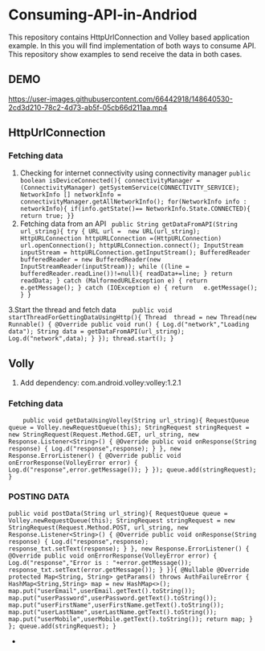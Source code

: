 # Consuming-API-in-Andriod
This repository contains HttpUrlConnection and Volley based application example. In this you will find implementation of both ways to consume API. This repository show examples to send receive the data in both cases. 

## DEMO


https://user-images.githubusercontent.com/66442918/148640530-2cd3d210-78c2-4d73-ab5f-05cb66d211aa.mp4


## HttpUrlConnection
### Fetching data

1. Checking for internet connectivity using connectivity manager
` public boolean isDeviceConnected(){
connectivityManager = (ConnectivityManager) getSystemService(CONNECTIVITY_SERVICE);
        NetworkInfo [] networkInfo =  connectivityManager.getAllNetworkInfo();
        for(NetworkInfo info : networkInfo){
            if(info.getState()== NetworkInfo.State.CONNECTED){
                return true;
            }} `
2. Fetching data from an API
` public String getDataFromAPI(String url_string){
        try {
            URL url =  new URL(url_string);
            HttpURLConnection httpURLConnection =(HttpURLConnection) url.openConnection();
            httpURLConnection.connect();
            InputStream inputStream = httpURLConnection.getInputStream();
            BufferedReader  bufferedReader = new BufferedReader(new InputStreamReader(inputStream));
            while ((line = bufferedReader.readLine())!=null){
                readData+=line;
            }
            return readData;
        } catch (MalformedURLException e) {
          return   e.getMessage();
        } catch (IOException e) {
          return   e.getMessage();
        }
    }`

3.Start the thread and fetch data
`    public void  startThreadForGettingDataUsingHttp(){
        Thread  thread = new Thread(new Runnable() {
            @Override
            public void run() {
                Log.d("network","Loading data");
                String data = getDataFromAPI(url_string);
                Log.d("network",data);
            }
        });
        thread.start();
    }`
## Volly

1. Add dependency: com.android.volley:volley:1.2.1
### Fetching data
`    public void getDataUsingVolley(String url_string){
        RequestQueue queue = Volley.newRequestQueue(this);
        StringRequest stringRequest = new StringRequest(Request.Method.GET, url_string, new Response.Listener<String>() {
            @Override
            public void onResponse(String response) {
                Log.d("response",response);
            }
        }, new Response.ErrorListener() {
            @Override
            public void onErrorResponse(VolleyError error) {
                Log.d("response",error.getMessage());
            }
        });
        queue.add(stringRequest);
    }`

### POSTING DATA
`public void postData(String url_string){
        RequestQueue queue = Volley.newRequestQueue(this);
        StringRequest stringRequest = new StringRequest(Request.Method.POST, url_string, new Response.Listener<String>() {
            @Override
            public void onResponse(String response) {
                Log.d("response",response);
                response_txt.setText(response);
            }
        }, new Response.ErrorListener() {
            @Override
            public void onErrorResponse(VolleyError error) {
                Log.d("response","Error is : "+error.getMessage());
                response_txt.setText(error.getMessage());
            }
        }){
            @Nullable
            @Override
            protected Map<String, String> getParams() throws AuthFailureError {
                HashMap<String,String> map = new HashMap<>();
                map.put("userEmail",userEmail.getText().toString());
                map.put("userPassword",userPassword.getText().toString());
                map.put("userFirstName",userFirstName.getText().toString());
                map.put("userLastName",userLastName.getText().toString());
                map.put("userMobile",userMobile.getText().toString());
                return map;
            }
        };
        queue.add(stringRequest);
    }`

- 
